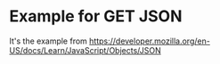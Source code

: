 # Example for GET JSON

It's the example from https://developer.mozilla.org/en-US/docs/Learn/JavaScript/Objects/JSON
